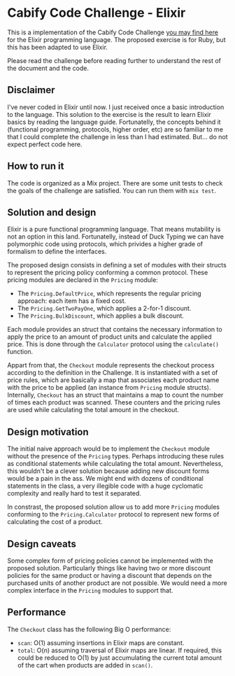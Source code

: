# Cabify Code Challenge - Elixir

This is a implementation of the Cabify Code Challenge [you may find here][1]
for the Elixir programming language. The proposed exercise is for Ruby, but this
has been adapted to use Elixir.

Please read the challenge before reading further to understand the rest of
the document and the code.

## Disclaimer

I've never coded in Elixir until now. I just received once a basic
introduction  to the language. This solution to the exercise is the result to
learn Elixir basics by reading the language guide. Fortunatelly, the concepts
behind it (functional programming, protocols, higher order, etc) are so familiar
to me that I could complete the challenge in less than I had estimated. But...
do not expect perfect code here.

## How to run it

The code is organized as a Mix project. There are some unit tests to check the
goals of the challenge are satisfied. You can run them with `mix test`.

## Solution and design

Elixir is a pure functional programming language. That means mutability is
not an option in this land. Fortunatelly, instead of Duck Typing we can
have polymorphic code using protocols, which privides a higher grade of
formalism to define the interfaces.

The proposed design consists in defining a set of modules with their structs
to represent the pricing policy conforming a common protocol. These pricing
modules are declared in the `Pricing` module:

* The `Pricing.DefaultPrice`, which represents the regular pricing
approach: each item has a fixed cost.
* The `Pricing.GetTwoPayOne`, which applies a 2-for-1 discount.
* The `Pricing.BulkDiscount`, which applies a bulk discount.

Each module provides an struct that contains the necessary information to
apply the price to an amount of product units and calculate the applied price.
This is done through the `Calculator` protocol using the `calculate()`
function.

Appart from that, the `Checkout` module represents the checkout process
according to the definition in the Challenge. It is instantiated with a set
of price rules, which are basically a map that associates each product name
with the price to be applied (an instance from `Pricing` module structs).
Internally, `Checkout` has an struct that maintains a map to count the number
of times each product was scanned. These counters and the pricing rules are
used while calculating the total amount in the checkout.

## Design motivation

The initial naive approach would be to implement the `Checkout` module without
the presence of the `Pricing` types. Perhaps introducing these rules as
conditional statements while calculating the total amount. Nevertheless, this
wouldn't be a clever solution because adding new discount forms would be a
pain in the ass. We might end with dozens of conditional statements in the
class, a very illegible code with a huge cyclomatic complexity and really
hard to test it separated.

In constrast, the proposed solution allow us to add more `Pricing` modules
conforming to the `Pricing.Calculator` protocol to represent new forms of
calculating the cost of a product.

## Design caveats

Some complex form of pricing policies cannot be implemented with the proposed
solution. Particularly things like having two or more discount policies for
the same product or having a discount that depends on the purchased units of
another product are not possible. We would need a more complex interface in
the `Pricing` modules to support that.

## Performance

The `Checkout` class has the following Big O performance:

* `scan`: O(1) assuming insertions in Elixir maps are constant.
* `total`: O(n) assuming traversal of Elixir maps are linear. If required,
this could be reduced to O(1) by just accumulating the current total amount
of the cart when products are added in `scan()`.


[1]: https://gist.github.com/patriciagao/377dca8920ba3b1fc8da
